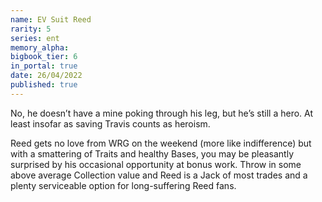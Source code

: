 ```yaml
---
name: EV Suit Reed
rarity: 5
series: ent
memory_alpha:
bigbook_tier: 6
in_portal: true
date: 26/04/2022
published: true
---
```


No, he doesn’t have a mine poking through his leg, but he’s still a hero. At least insofar as saving Travis counts as heroism. 

Reed gets no love from WRG on the weekend (more like indifference) but with a smattering of Traits and healthy Bases, you may be pleasantly surprised by his occasional opportunity at bonus work. Throw in some above average Collection value and Reed is a Jack of most trades and a plenty serviceable option for long-suffering Reed fans.
